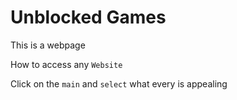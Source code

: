# Unblocked Games

This is a webpage

How to access any `Website`

Click on the `main` and `select` what every is appealing
